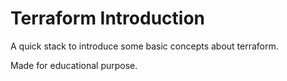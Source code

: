 # Terraform Introduction

A quick stack to introduce some basic concepts about terraform.

Made for educational purpose.
